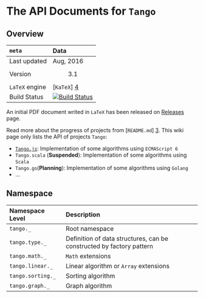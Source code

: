 # The API Documents for `Tango`


## Overview

`meta` | Data
:----|:-------
Last updated | Aug, 2016
Version | $$3.1$$
`LaTeX` engine | [`KaTeX`] [4]
Build Status | [![Build Status](https://travis-ci.org/scozv/tango.svg?branch=master)](https://travis-ci.org/scozv/tango)

An initial PDF document writed in `LaTeX` has been released on
[Releases](https://github.com/scozv/algo-wiki/releases) page.

Read more about the progress of projects from [`README.md`] [3].
This wiki page only lists the API of projects `Tango`:

*  [`Tango.js`](https://github.com/scozv/tango/tree/master/lang/es6): Implementation of some algorithms using `ECMAScript 6`
*  `Tango.scala` (__Suspended__): Implementation of some algorithms using `Scala`
*  `Tango.go`(__Planning__): Implementation of some algorithms using `Golang`
*  ...


## Namespace


Namespace Level | Description
:-------|:------
`tango._` | Root namespace
`tango.type._` | Definition of data structures, can be constructed by factory pattern
`tango.math._` | `Math` extensions
`tango.linear._` | Linear algorithm or `Array` extensions
`tango.sorting._` | Sorting algorithm
`tango.graph._` | Graph algorithm


[1]: https://github.com/scozv/tango	"Algo-js"
[2]: https://github.com/scozv/algo-scala	"Algo-scala"
[3]: https://github.com/scozv/tango/blob/master/lang/es6/README.md "README.md"
[4]: https://khan.github.io/KaTeX/ "KaTeX"
